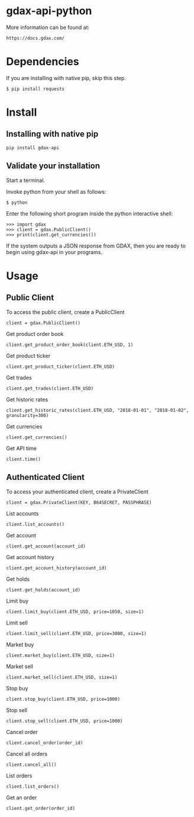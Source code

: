 # gdax-api-python

More information can be found at:

    https://docs.gdax.com/

# Dependencies

If you are installing with native pip, skip this step.

    $ pip install requests

# Install

## Installing with native pip

    pip install gdax-api

## Validate your installation

Start a terminal.

Invoke python from your shell as follows:

    $ python

Enter the following short program inside the python interactive shell:

    >>> import gdax
    >>> client = gdax.PublicClient()
    >>> print(client.get_currencies())

If the system outputs a JSON response from GDAX, then you are ready to begin using gdax-api in your programs.

# Usage

## Public Client

To access the public client, create a PublicClient

    client = gdax.PublicClient()

Get product order book

    client.get_product_order_book(client.ETH_USD, 1)

Get product ticker

    client.get_product_ticker(client.ETH_USD)

Get trades

    client.get_trades(client.ETH_USD)

Get historic rates

    client.get_historic_rates(client.ETH_USD, "2018-01-01", "2018-01-02", granularity=300)

Get currencies

    client.get_currencies()

Get API time

    client.time()

## Authenticated Client

To access your authenticated client, create a PrivateClient

    client = gdax.PrivateClient(KEY, B64SECRET, PASSPHRASE)

List accounts

    client.list_accounts()

Get account

    client.get_account(account_id)

Get account history

    client.get_account_history(account_id)

Get holds

    client.get_holds(account_id)

Limit buy

    client.limit_buy(client.ETH_USD, price=1050, size=1)

Limit sell

    client.limit_sell(client.ETH_USD, price=3000, size=1)

Market buy

    client.market_buy(client.ETH_USD, size=1)

Market sell

    client.market_sell(client.ETH_USD, size=1)

Stop buy

    client.stop_buy(client.ETH_USD, price=1000)

Stop sell

    client.stop_sell(client.ETH_USD, price=1000)

Cancel order

    client.cancel_order(order_id)

Cancel all orders

    client.cancel_all()

List orders

    client.list_orders()

Get an order

    client.get_order(order_id)

